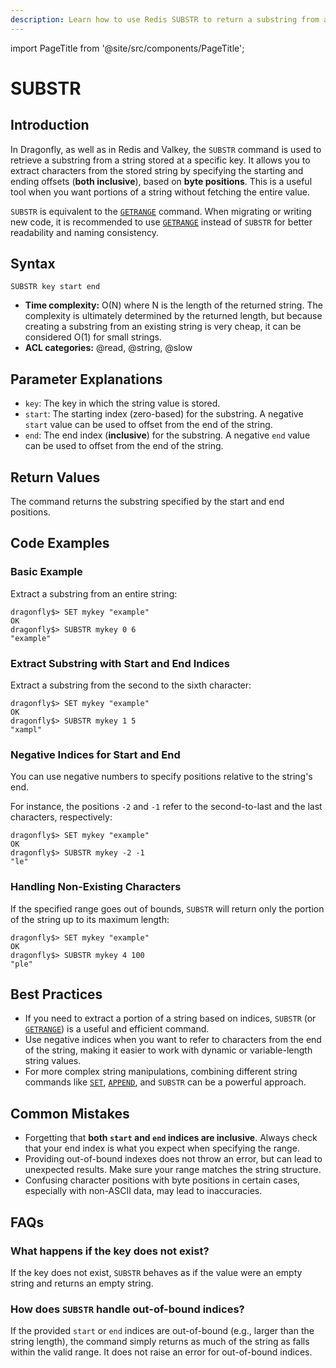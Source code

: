 ```yaml
---
description: Learn how to use Redis SUBSTR to return a substring from a string value.
---
```


import PageTitle from '@site/src/components/PageTitle';

# SUBSTR

<PageTitle title="Redis SUBSTR Command (Documentation) | Dragonfly" />

## Introduction

In Dragonfly, as well as in Redis and Valkey, the `SUBSTR` command is used to retrieve a substring from a string stored at a specific key.
It allows you to extract characters from the stored string by specifying the starting and ending offsets (**both inclusive**), based on **byte positions**.
This is a useful tool when you want portions of a string without fetching the entire value.

`SUBSTR` is equivalent to the [`GETRANGE`](getrange.md) command.
When migrating or writing new code, it is recommended to use [`GETRANGE`](getrange.md) instead of `SUBSTR` for better readability and naming consistency.

## Syntax

```shell
SUBSTR key start end
```

- **Time complexity:** O(N) where N is the length of the returned string.
  The complexity is ultimately determined by the returned length, but because creating a substring from an existing string is very cheap, it can be considered O(1) for small strings.
- **ACL categories:** @read, @string, @slow

## Parameter Explanations

- `key`: The key in which the string value is stored.
- `start`: The starting index (zero-based) for the substring.
  A negative `start` value can be used to offset from the end of the string.
- `end`: The end index (**inclusive**) for the substring.
  A negative `end` value can be used to offset from the end of the string.

## Return Values

The command returns the substring specified by the start and end positions.

## Code Examples

### Basic Example

Extract a substring from an entire string:

```shell
dragonfly$> SET mykey "example"
OK
dragonfly$> SUBSTR mykey 0 6
"example"
```

### Extract Substring with Start and End Indices

Extract a substring from the second to the sixth character:

```shell
dragonfly$> SET mykey "example"
OK
dragonfly$> SUBSTR mykey 1 5
"xampl"
```

### Negative Indices for Start and End

You can use negative numbers to specify positions relative to the string's end.

For instance, the positions `-2` and `-1` refer to the second-to-last and the last characters, respectively:

```shell
dragonfly$> SET mykey "example"
OK
dragonfly$> SUBSTR mykey -2 -1
"le"
```

### Handling Non-Existing Characters

If the specified range goes out of bounds, `SUBSTR` will return only the portion of the string up to its maximum length:

```shell
dragonfly$> SET mykey "example"
OK
dragonfly$> SUBSTR mykey 4 100
"ple"
```

## Best Practices

- If you need to extract a portion of a string based on indices, `SUBSTR` (or [`GETRANGE`](getrange.md)) is a useful and efficient command.
- Use negative indices when you want to refer to characters from the end of the string, making it easier to work with dynamic or variable-length string values.
- For more complex string manipulations, combining different string commands like [`SET`](set.md), [`APPEND`](append.md), and `SUBSTR` can be a powerful approach.

## Common Mistakes

- Forgetting that **both `start` and `end` indices are inclusive**. Always check that your end index is what you expect when specifying the range.
- Providing out-of-bound indexes does not throw an error, but can lead to unexpected results. Make sure your range matches the string structure.
- Confusing character positions with byte positions in certain cases, especially with non-ASCII data, may lead to inaccuracies.

## FAQs

### What happens if the key does not exist?

If the key does not exist, `SUBSTR` behaves as if the value were an empty string and returns an empty string.

### How does `SUBSTR` handle out-of-bound indices?

If the provided `start` or `end` indices are out-of-bound (e.g., larger than the string length), the command simply returns as much of the string as falls within the valid range.
It does not raise an error for out-of-bound indices.

